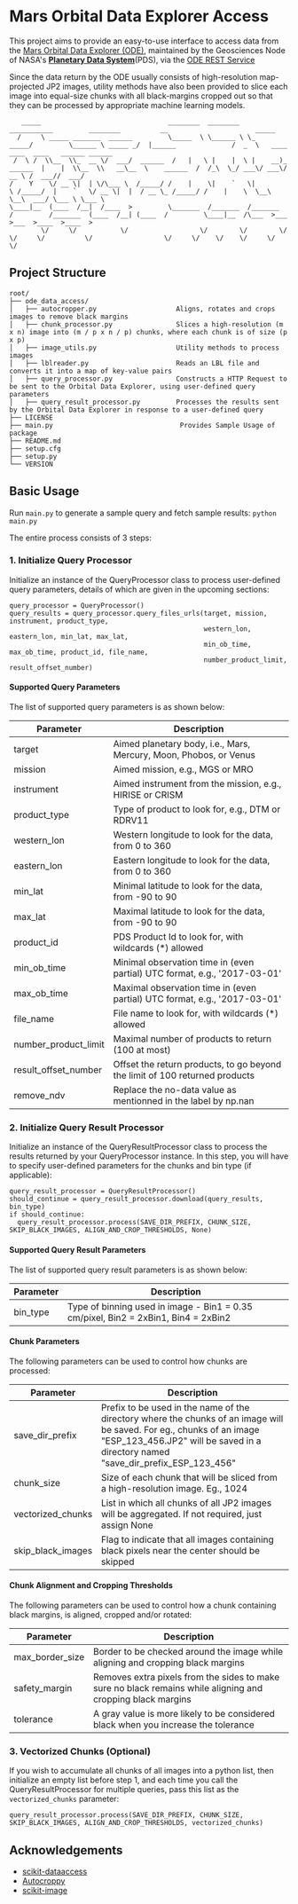 # Mars Orbital Data Explorer Access
This project aims to provide an easy-to-use interface to access data from the [Mars Orbital Data Explorer (ODE)](https://ode.rsl.wustl.edu/mars/indexProductSearch.aspx), maintained by the Geosciences Node of NASA's **[Planetary Data System](https://pds.nasa.gov/)**(PDS), via the [ODE REST Service](http://oderest.rsl.wustl.edu/)

Since the data return by the ODE usually consists of high-resolution map-projected JP2 images, utility methods have also been provided to slice each image into equal-size chunks with all black-margins cropped out so that they can be processed by appropriate machine learning models.

```
   _____                                ________  ________  ___________         ________          __                      _____                                    
  /     \ _____ _______  ______         \_____  \ \______ \ \_   _____/         \______ \ _____ _/  |______              /  _  \   ____  ____  ____   ______ ______
 /  \ /  \\__  \\_  __ \/  ___/  ______  /   |   \ |    |  \ |    __)_   ______  |    |  \\__  \\   __\__  \    ______  /  /_\  \_/ ___\/ ___\/ __ \ /  ___//  ___/
/    Y    \/ __ \|  | \/\___ \  /_____/ /    |    \|    `   \|        \ /_____/  |    `   \/ __ \|  |  / __ \_ /_____/ /    |    \  \__\  \__\  ___/ \___ \ \___ \ 
\____|__  (____  /__|  /____  >         \_______  /_______  /_______  /         /_______  (____  /__| (____  /         \____|__  /\___  >___  >___  >____  >____  >
        \/     \/           \/                  \/        \/        \/                  \/     \/          \/                  \/     \/    \/    \/     \/     \/
```

## Project Structure
```
root/
├── ode_data_access/                
│   ├── autocropper.py                    Aligns, rotates and crops images to remove black margins
│   ├── chunk_processor.py                Slices a high-resolution (m x n) image into (m / p x n / p) chunks, where each chunk is of size (p x p)
│   ├── image_utils.py                    Utility methods to process images
│   ├── lblreader.py                      Reads an LBL file and converts it into a map of key-value pairs
│   ├── query_processor.py                Constructs a HTTP Request to be sent to the Orbital Data Explorer, using user-defined query parameters 
│   ├── query_result_processor.py         Processes the results sent by the Orbital Data Explorer in response to a user-defined query
├── LICENSE
├── main.py                                Provides Sample Usage of package
├── README.md
├── setup.cfg
├── setup.py
└── VERSION
```

## Basic Usage

Run `main.py` to generate a sample query and fetch sample results:
`python main.py`

The entire process consists of 3 steps:

### 1. Initialize Query Processor
Initialize an instance of the QueryProcessor class to process user-defined query parameters, details of which are given in the upcoming sections:

```
query_processor = QueryProcessor()
query_results = query_processor.query_files_urls(target, mission, instrument, product_type,
                                                 western_lon, eastern_lon, min_lat, max_lat,
                                                 min_ob_time, max_ob_time, product_id, file_name,
                                                 number_product_limit, result_offset_number)
```

#### Supported Query Parameters
The list of supported query parameters is as shown below:

| Parameter | Description |
|--|--|
| target | Aimed planetary body, i.e., Mars, Mercury, Moon, Phobos, or Venus |
| mission | Aimed mission, e.g., MGS or MRO |
| instrument | Aimed instrument from the mission, e.g., HIRISE or CRISM |
| product_type | Type of product to look for, e.g., DTM or RDRV11 |
| western_lon | Western longitude to look for the data, from 0 to 360 |
| eastern_lon | Eastern longitude to look for the data, from 0 to 360 |
| min_lat | Minimal latitude to look for the data, from -90 to 90 |
| max_lat | Maximal latitude to look for the data, from -90 to 90 |
| product_id | PDS Product Id to look for, with wildcards (*) allowed |
| min_ob_time | Minimal observation time in (even partial) UTC format, e.g., '2017-03-01' |
| max_ob_time | Maximal observation time in (even partial) UTC format, e.g., '2017-03-01' |
| file_name | File name to look for, with wildcards (*) allowed |
| number_product_limit | Maximal number of products to return (100 at most) |
| result_offset_number | Offset the return products, to go beyond the limit of 100 returned products |
| remove_ndv | Replace the no-data value as mentionned in the label by np.nan |

### 2. Initialize Query Result Processor
Initialize an instance of the QueryResultProcessor class to process the results returned by your QueryProcessor instance. In this step, you will have to specify user-defined parameters for the chunks and bin type (if applicable):
```
query_result_processor = QueryResultProcessor()
should_continue = query_result_processor.download(query_results, bin_type)
if should_continue:
  query_result_processor.process(SAVE_DIR_PREFIX, CHUNK_SIZE, SKIP_BLACK_IMAGES, ALIGN_AND_CROP_THRESHOLDS, None)
```

#### Supported Query Result Parameters
The list of supported query result parameters is as shown below:

| Parameter | Description |
|--|--|
| bin_type | Type of binning used in image - Bin1 = 0.35 cm/pixel, Bin2 = 2xBin1, Bin4 = 2xBin2 |

#### Chunk Parameters
The following parameters can be used to control how chunks are processed:

| Parameter | Description |
|--|--|
| save_dir_prefix | Prefix to be used in the name of the directory where the chunks of an image will be saved. For eg., chunks of an image "ESP_123_456.JP2" will be saved in a directory named "save_dir_prefix_ESP_123_456" | 
| chunk_size | Size of each chunk that will be sliced from a high-resolution image. Eg., 1024 |
| vectorized_chunks | List in which all chunks of all JP2 images will be aggregated. If not required, just assign None |  
| skip_black_images | Flag to indicate that all images containing black pixels near the center should be skipped |

#### Chunk Alignment and Cropping Thresholds
The following parameters can be used to control how a chunk containing black margins, is aligned, cropped and/or rotated:

| Parameter | Description |
|--|--|
| max_border_size | Border to be checked around the image while aligning and cropping black margins |
| safety_margin | Removes extra pixels from the sides to make sure no black remains while aligning and cropping black margins |
| tolerance | A gray value is more likely to be considered black when you increase the tolerance |

### 3.  Vectorized Chunks (Optional)
If you wish to accumulate all chunks of all images into a python list, then initialize an empty list before step 1, and each time you call the QueryResultProcessor for multiple queries, pass this list as the `vectorized_chunks` parameter:
```
query_result_processor.process(SAVE_DIR_PREFIX, CHUNK_SIZE, SKIP_BLACK_IMAGES, ALIGN_AND_CROP_THRESHOLDS, vectorized_chunks)
```

## Acknowledgements
- [scikit-dataaccess](https://github.com/MITHaystack/scikit-dataaccess)
- [Autocroppy](https://github.com/gerwin3/autocroppy)
- [scikit-image](https://scikit-image.org/)
